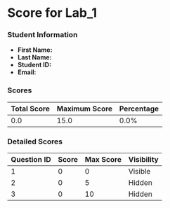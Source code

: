 # Score for Lab_1

### Student Information
- **First Name:** 
- **Last Name:** 
- **Student ID:** 
- **Email:** 

### Scores

| Total Score | Maximum Score | Percentage |
|-------------|---------------|------------|
| 0.0 | 15.0 | 0.0% |

### Detailed Scores

| Question ID | Score | Max Score | Visibility |
|-------------|-------|-----------|------------|
| 1 | 0 | 0 | Visible |
| 2 | 0 | 5 | Hidden |
| 3 | 0 | 10 | Hidden |
